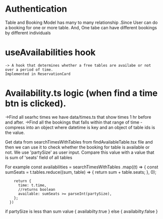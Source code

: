 # Authentication

Table and Booking Model has many to many relationship
.Since User can do a booking for one or more table. And,
One tabe can have different bookings by different individuals

# useAvailabilities hook

    -> A hook that determines whether a free tables are availabe or not over a period of time.
    Implemented in ReservationCard

# Availability.ts logic (when find a time btn is clicked).

->Find all searhc times
we have data/times.ts that show times 1 hr before and after.
->Find all the bookings that falls within that range of time
-compress into an object where datetime is key and an object of table ids is the value.

Get data from searchTimesWithTables from findAvailableTable.tsx file and then we can use it to check whether the booking
for table is available or not.
We use 'partySize' as user input. Compare this value with a value that is sum of 'seats' field of all tables

For example
const availabilities = searchTimesWithTables
.map((t) => {
const sumSeats = t.tables.reduce((sum, table) => {
return sum + table.seats;
}, 0);

        return {
          time: t.time,
          //returns boolean
          available: sumSeats >= parseInt(partySize),
        };
      })

if partySize is less than sum value
{
availabilty:true
}
else
{
availabilty:false
}
